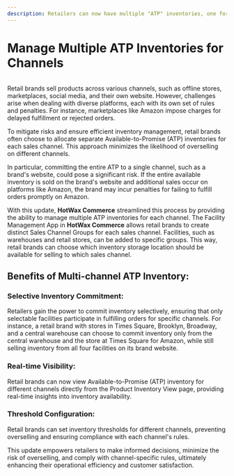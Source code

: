 ```yaml
---
description: Retailers can now have multiple "ATP" inventories, one for each channel.
---
```


# Manage Multiple ATP Inventories for Channels

<figure><img src="https://www.hotwax.co/hubfs/Multichannel%20Inventory-2.png" alt=""><figcaption></figcaption></figure>

Retail brands sell products across various channels, such as offline stores, marketplaces, social media, and their own website. However, challenges arise when dealing with diverse platforms, each with its own set of rules and penalties. For instance, marketplaces like Amazon impose charges for delayed fulfillment or rejected orders.

To mitigate risks and ensure efficient inventory management, retail brands often choose to allocate separate Available-to-Promise (ATP) inventories for each sales channel. This approach minimizes the likelihood of overselling on different channels.

In particular, committing the entire ATP to a single channel, such as a brand's website, could pose a significant risk. If the entire available inventory is sold on the brand's website and additional sales occur on platforms like Amazon, the brand may incur penalties for failing to fulfill orders promptly on Amazon.

With this update, **HotWax Commerce** streamlined this process by providing the ability to manage multiple ATP inventories for each channel. The Facility Management App in **HotWax Commerce** allows retail brands to create distinct Sales Channel Groups for each sales channel. Facilities, such as warehouses and retail stores, can be added to specific groups. This way, retail brands can choose which inventory storage location should be available for selling to which sales channel.

## Benefits of Multi-channel ATP Inventory:

### Selective Inventory Commitment:

Retailers gain the power to commit inventory selectively, ensuring that only selectable facilities participate in fulfilling orders for specific channels. For instance, a retail brand with stores in Times Square, Brooklyn, Broadway, and a central warehouse can choose to commit inventory only from the central warehouse and the store at Times Square for Amazon, while still selling inventory from all four facilities on its brand website.

### Real-time Visibility:

Retail brands can now view Available-to-Promise (ATP) inventory for different channels directly from the Product Inventory View page, providing real-time insights into inventory availability.

### Threshold Configuration:

Retail brands can set inventory thresholds for different channels, preventing overselling and ensuring compliance with each channel's rules.

This update empowers retailers to make informed decisions, minimize the risk of overselling, and comply with channel-specific rules, ultimately enhancing their operational efficiency and customer satisfaction.
